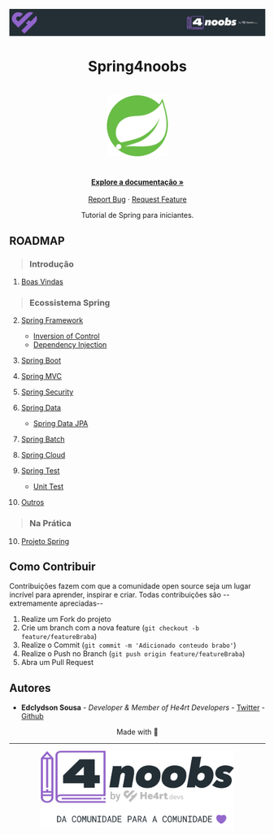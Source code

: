 <!-- Logo 4noobs -->

<p align="center">
  <a href="https://github.com/he4rt/4noobs" target="_blank">
    <img src="images/header_4noobs.svg">
  </a>
</p>

<!-- Title -->

<p align="center">
  <h1 align="center">Spring4noobs</h1>

  <h1 align="center"><img src="images\spring-logo.svg" alt="Spring Framework" width="120"></h1>
  
  <p align="center">
    <br />
    <a href="https://spring.io/projects/spring-framework"><strong>Explore a documentação »</strong></a>
    <br />
    <br />
    <a href="https://github.com/Edclydson/Spring4noobs/issues/new">Report Bug</a>
    ·
    <a href="https://github.com/Edclydson/Spring4noobs/issues/new">Request Feature</a>
  </p>
</p>
    
 <!-- ABOUT THE PROJECT -->

<p align="center">
Tutorial de Spring para iniciantes.
</p>
<!-- ROADMAP OF PROJECT -->

## ROADMAP

>### Introdução
1. [Boas Vindas](/content/Introducao/1-Boas_Vindas/Boas_Vindas.md)

>### Ecossistema Spring
 
2. [Spring Framework](/content/EcossistemaSpring/2-Spring/Spring.md)
    - [Inversion of Control](/content/EcossistemaSpring/2-Spring/IoC.md)
    - [Dependency Injection](/content/EcossistemaSpring/2-Spring/DI.md)    

3. [Spring Boot](/content/EcossistemaSpring/3-SpringBoot/SpringBoot.md)
4. [Spring MVC]()
5. [Spring Security]()
6. [Spring Data]()
    - [Spring Data JPA](/content/EcossistemaSpring/6-SpringData/SpringDataJPA.md)
7. [Spring Batch]()
8. [Spring Cloud]()
9. [Spring Test]()
    - [Unit Test]()
9. [Outros]()

>### Na Prática
10. [Projeto Spring]()
  
<!-- CONTRIBUTING -->

## Como Contribuir

Contribuições fazem com que a comunidade open source seja um lugar incrível para aprender, inspirar e criar. Todas contribuições
são --extremamente apreciadas--

1. Realize um Fork do projeto
2. Crie um branch com a nova feature (`git checkout -b feature/featureBraba`)
3. Realize o Commit (`git commit -m 'Adicionado conteudo brabo'`)
4. Realize o Push no Branch (`git push origin feature/featureBraba`)
5. Abra um Pull Request

## Autores

- **Edclydson Sousa** - _Developer & Member of He4rt Developers_ - [Twitter](https://twitter.com/edclydson) - [Github](https://github.com/edclydson)

<p align="center">Made with 💜</p>

---

<p align="center">
  <a href="https://github.com/he4rt/4noobs" target="_blank">
    <img src="images/footer_4noobs.svg" width="380">
  </a>
</p>